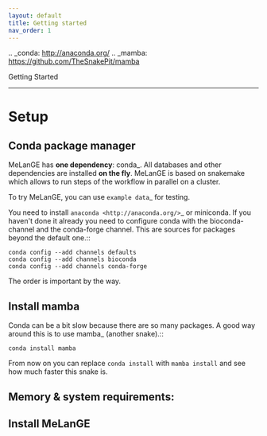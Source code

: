 ```yaml
---
layout: default
title: Getting started
nav_order: 1
---
```


.. _conda: http://anaconda.org/
.. _mamba: https://github.com/TheSnakePit/mamba

Getting Started
***************

Setup
=====

Conda package manager
---------------------

MeLanGE has **one dependency**: conda_. All databases and other dependencies are installed **on the fly**.
MeLanGE is based on snakemake which allows to run steps of the workflow in parallel on a cluster.

To try MeLanGE, you can use `example data`_ for testing.




You need to install `anaconda <http://anaconda.org/>`_ or miniconda. If you haven't done it already you need to configure conda with the bioconda-channel and the conda-forge channel. This are sources for packages beyond the default one.::

    conda config --add channels defaults
    conda config --add channels bioconda
    conda config --add channels conda-forge

The order is important by the way.

Install mamba
-------------

Conda can be a bit slow because there are so many packages. A good way around this is to use mamba_ (another snake).::

    conda install mamba


From now on you can replace ``conda install`` with ``mamba install`` and see how much faster this snake is.

## Memory & system requirements:

## Install MeLanGE

